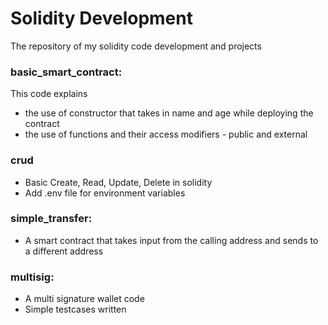 # Solidity Development

The repository of my solidity code development and projects

### basic_smart_contract:
This code explains
- the use of constructor that takes in name and age while deploying the contract
- the use of functions and their access modifiers - public and external

### crud
- Basic Create, Read, Update, Delete in solidity
- Add .env file for environment variables

### simple_transfer:
- A smart contract that takes input from the calling address and sends to a different address

### multisig:
- A multi signature wallet code
- Simple testcases written

